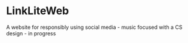 # LinkLiteWeb
A website for responsibly using social media - music focused with a CS design - in progress
